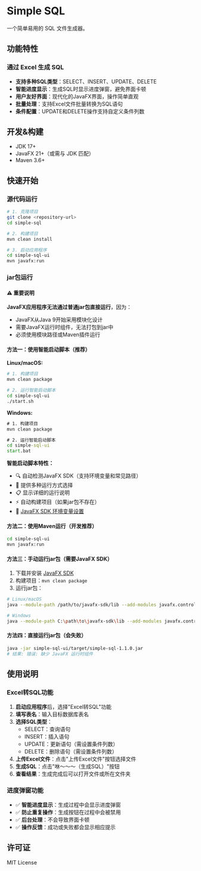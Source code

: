 # Simple SQL

一个简单易用的 SQL 文件生成器。

## 功能特性

### 通过 Excel 生成 SQL

- **支持多种SQL类型**：SELECT、INSERT、UPDATE、DELETE
- **智能进度显示**：生成SQL时显示进度弹窗，避免界面卡顿
- **用户友好界面**：现代化的JavaFX界面，操作简单直观
- **批量处理**：支持Excel文件批量转换为SQL语句
- **条件配置**：UPDATE和DELETE操作支持自定义条件列数

## 开发&构建

- JDK 17+
- JavaFX 21+（或需与 JDK 匹配）
- Maven 3.6+

## 快速开始

### 源代码运行

```bash
# 1. 克隆项目
git clone <repository-url>
cd simple-sql

# 2. 构建项目
mvn clean install

# 3. 启动应用程序
cd simple-sql-ui
mvn javafx:run
```

### jar包运行

#### ⚠️ 重要说明

**JavaFX应用程序无法通过普通jar包直接运行**，因为：

- JavaFX从Java 9开始采用模块化设计
- 需要JavaFX运行时组件，无法打包到jar中
- 必须使用模块路径或Maven插件运行

#### 方法一：使用智能启动脚本（推荐）

**Linux/macOS:**

```bash
# 1. 构建项目
mvn clean package

# 2. 运行智能启动脚本
cd simple-sql-ui
./start.sh
```

**Windows:**

```cmd
# 1. 构建项目
mvn clean package

# 2. 运行智能启动脚本
cd simple-sql-ui
start.bat
```

**智能启动脚本特性：**

- 🔍 自动检测JavaFX SDK（支持环境变量和常见路径）
- 🎯 提供多种运行方式选择
- 📋 显示详细的运行说明
- ⚡ 自动构建项目（如果jar包不存在）
- 📃 [JavaFX SDK 环境变量设置](./simple-sql-ui/JAVAFX_SETUP.md)

#### 方法二：使用Maven运行（开发推荐）

```bash
cd simple-sql-ui
mvn javafx:run
```

#### 方法三：手动运行jar包（需要JavaFX SDK）

1. 下载并安装 [JavaFX SDK](https://gluonhq.com/products/javafx/)
2. 构建项目：`mvn clean package`
3. 运行jar包：

```bash
# Linux/macOS
java --module-path /path/to/javafx-sdk/lib --add-modules javafx.controls,javafx.fxml -jar simple-sql-ui/target/simple-sql-1.1.0.jar

# Windows
java --module-path C:\path\to\javafx-sdk\lib --add-modules javafx.controls,javafx.fxml -jar simple-sql-ui\target\simple-sql-1.1.0.jar
```

#### 方法四：直接运行jar包（会失败）

```bash
java -jar simple-sql-ui/target/simple-sql-1.1.0.jar
# 结果: 错误: 缺少 JavaFX 运行时组件
```

## 使用说明

### Excel转SQL功能

1. **启动应用程序**后，选择"Excel转SQL"功能
2. **填写表名**：输入目标数据库表名
3. **选择SQL类型**：
   - SELECT：查询语句
   - INSERT：插入语句
   - UPDATE：更新语句（需设置条件列数）
   - DELETE：删除语句（需设置条件列数）
4. **上传Excel文件**：点击"上传Excel文件"按钮选择文件
5. **生成SQL**：点击"咻～～～（生成SQL）"按钮
6. **查看结果**：生成完成后可以打开文件或所在文件夹

### 进度弹窗功能

- ✅ **智能进度显示**：生成过程中会显示进度弹窗
- ✅ **防止重复操作**：生成按钮在过程中会被禁用
- ✅ **后台处理**：不会导致界面卡顿
- ✅ **操作反馈**：成功或失败都会显示相应提示

## 许可证

MIT License

